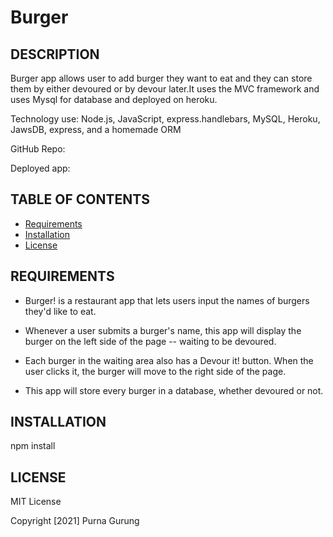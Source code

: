 # Burger
## DESCRIPTION
Burger app allows user to add burger they want to eat and they can store them by either devoured or by devour later.It uses the MVC framework and uses Mysql for database and deployed on heroku.

Technology use: Node.js, JavaScript, express.handlebars, MySQL, Heroku, JawsDB, express, and a homemade ORM

GitHub Repo:

Deployed app:

## TABLE OF CONTENTS
* [Requirements](#REQUIREMENTS)
* [Installation](#INSTALLATION)
* [License](#LICENSE)

## REQUIREMENTS
* Burger! is a restaurant app that lets users input the names  of burgers they'd like to eat.

* Whenever a user submits a burger's name, this app will display the burger on the left side of the page -- waiting to be devoured.

* Each burger in the waiting area also has a Devour it! button. When the user clicks it, the burger will move to the right side of the page.

* This app will store every burger in a database, whether devoured or not.

## INSTALLATION
npm install

## LICENSE
MIT License

Copyright [2021] Purna Gurung